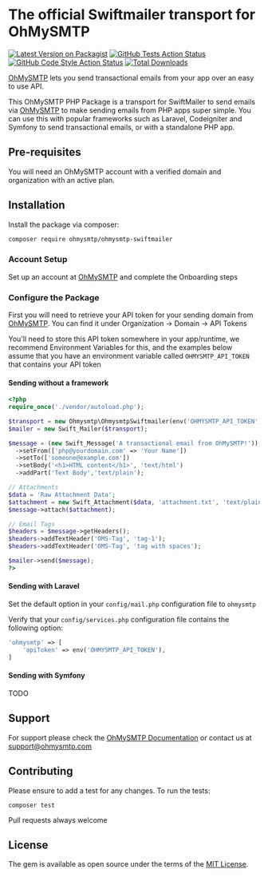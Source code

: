 # The official Swiftmailer transport for OhMySMTP

[![Latest Version on Packagist](https://img.shields.io/packagist/v/ohmysmtp/ohmysmtp-swiftmailer.svg?style=flat-square)](https://packagist.org/packages/ohmysmtp/ohmysmtp-swiftmailer)
[![GitHub Tests Action Status](https://img.shields.io/github/workflow/status/ohmysmtp/ohmysmtp-swiftmailer/run-tests?label=tests)](https://github.com/ohmysmtp/ohmysmtp-swiftmailer/actions?query=workflow%3ATests+branch%3Amain)
[![GitHub Code Style Action Status](https://img.shields.io/github/workflow/status/ohmysmtp/ohmysmtp-swiftmailer/Check%20&%20fix%20styling?label=code%20style)](https://github.com/ohmysmtp/ohmysmtp-swiftmailer/actions?query=workflow%3A"Check+%26+fix+styling"+branch%3Amain)
[![Total Downloads](https://img.shields.io/packagist/dt/ohmysmtp/ohmysmtp-swiftmailer.svg?style=flat-square)](https://packagist.org/packages/ohmysmtp/ohmysmtp-swiftmailer)


[OhMySMTP](https://ohmysmtp.com) lets you send transactional emails from your app over an easy to use API.

This OhMySMTP PHP Package is a transport for SwiftMailer to send emails via [OhMySMTP](https://ohmysmtp.com) to make sending emails from PHP apps super simple. You can use this with popular frameworks such as Laravel, Codeigniter and Symfony to send transactional emails, or with a standalone PHP app.

## Pre-requisites

You will need an OhMySMTP account with a verified domain and organization with an active plan.

## Installation

Install the package via composer:

```bash
composer require ohmysmtp/ohmysmtp-swiftmailer
```
### Account Setup 

Set up an account at [OhMySMTP](https://app.ohmysmtp.com/users/sign_up) and complete the Onboarding steps

### Configure the Package

First you will need to retrieve your API token for your sending domain from [OhMySMTP](https://app.ohmysmtp.com). You can find it under Organization -> Domain -> API Tokens

You'll need to store this API token somewhere in your app/runtime, we recommend Environment Variables for this, and the examples below assume that you have an environment variable called `OHMYSMTP_API_TOKEN` that contains your API token

#### Sending without a framework

```php
<?php
require_once('./vendor/autoload.php');

$transport = new Ohmysmtp\OhmysmtpSwiftmailer(env('OHMYSMTP_API_TOKEN'));
$mailer = new Swift_Mailer($transport);

$message = (new Swift_Message('A transactional email from OhMySMTP!'))
  ->setFrom(['php@yourdomain.com' => 'Your Name'])
  ->setTo(['someone@example.com'])
  ->setBody('<h1>HTML content</h1>', 'text/html')
  ->addPart('Text Body','text/plain');

// Attachments
$data = 'Raw Attachment Data';
$attachment = new Swift_Attachment($data, 'attachment.txt', 'text/plain');
$message->attach($attachment);

// Email Tags
$headers = $message->getHeaders();
$headers->addTextHeader('OMS-Tag', 'tag-1');
$headers->addTextHeader('OMS-Tag', 'tag with spaces');

$mailer->send($message);
?>
```

#### Sending with Laravel

Set the default option in your `config/mail.php` configuration file to `ohmysmtp`

Verify that your `config/services.php` configuration file contains the following option:

```php
'ohmysmtp' => [
    'apiToken' => env('OHMYSMTP_API_TOKEN'),
]
```

#### Sending with Symfony

TODO

## Support

For support please check the [OhMySMTP Documentation](https://docs.ohmysmtp.com) or contact us at support@ohmysmtp.com

## Contributing

Please ensure to add a test for any changes. To run the tests:

`composer test`

Pull requests always welcome

## License
The gem is available as open source under the terms of the [MIT License](https://opensource.org/licenses/MIT).
